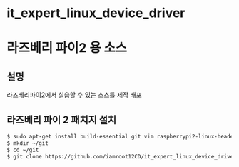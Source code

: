 # it_expert_linux_device_driver

# 라즈베리 파이2 용 소스
## 설명
 라즈베리파이2에서 실습할 수 있는 소스를 제작 배포

## 라즈베리 파이 2 패치지 설치
```sh
$ sudo apt-get install build-essential git vim raspberrypi2-linux-headers
$ mkdir ~/git
$ cd ~/git
$ git clone https://github.com/iamroot12CD/it_expert_linux_device_driver
```
